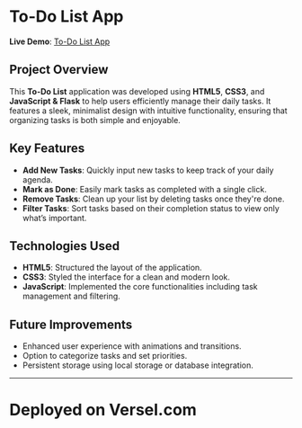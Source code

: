 # To-Do List App  
**Live Demo**: [To-Do List App](https://to-do-app-alpha-sepia.vercel.app/)

## Project Overview  
This **To-Do List** application was developed using **HTML5**, **CSS3**, and **JavaScript & Flask** to help users efficiently manage their daily tasks. It features a sleek, minimalist design with intuitive functionality, ensuring that organizing tasks is both simple and enjoyable.

## Key Features  
- **Add New Tasks**: Quickly input new tasks to keep track of your daily agenda.
- **Mark as Done**: Easily mark tasks as completed with a single click.
- **Remove Tasks**: Clean up your list by deleting tasks once they're done.
- **Filter Tasks**: Sort tasks based on their completion status to view only what’s important.

## Technologies Used  
- **HTML5**: Structured the layout of the application.
- **CSS3**: Styled the interface for a clean and modern look.
- **JavaScript**: Implemented the core functionalities including task management and filtering.

## Future Improvements  
- Enhanced user experience with animations and transitions.
- Option to categorize tasks and set priorities.
- Persistent storage using local storage or database integration.

---

# Deployed on Versel.com 